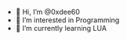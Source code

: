 - 👋 Hi, I’m @0xdee60
- 👀 I’m interested in Programming
- 🌱 I’m currently learning LUA
<!---
0xdee60/0xdee60 is a ✨ special ✨ repository because its `README.md` (this file) appears on your GitHub profile.
You can click the Preview link to take a look at your changes.
--->

